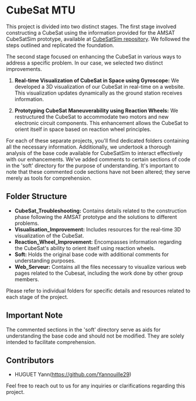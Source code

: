 # CubeSat MTU

This project is divided into two distinct stages. The first stage involved constructing a CubeSat using the information provided for the AMSAT CubeSatSim prototype, available at [CubeSatSim repository](https://github.com/alanbjohnston/CubeSatSim.git). We followed the steps outlined and replicated the foundation.

The second stage focused on enhancing the CubeSat in various ways to address a specific problem. In our case, we selected two distinct improvements. 

1. **Real-time Visualization of CubeSat in Space using Gyroscope:**
   We developed a 3D visualization of our CubeSat in real-time on a website. This visualization updates dynamically as the ground station receives information.

2. **Prototyping CubeSat Maneuverability using Reaction Wheels:**
   We restructured the CubeSat to accommodate two motors and new electronic circuit components. This enhancement allows the CubeSat to orient itself in space based on reaction wheel principles.

For each of these separate projects, you'll find dedicated folders containing all the necessary information. Additionally, we undertook a thorough analysis of the base code available for CubeSatSim to interact effectively with our enhancements. We've added comments to certain sections of code in the 'soft' directory for the purpose of understanding. It's important to note that these commented code sections have not been altered; they serve merely as tools for comprehension.

## Folder Structure

- **CubeSat_Troubleshooting:** Contains details related to the construction phase following the AMSAT prototype and the solutions to different problems.
- **Visualisation_Improvement:** Includes resources for the real-time 3D visualization of the CubeSat.
- **Reaction_Wheel_Improvement:** Encompasses information regarding the CubeSat's ability to orient itself using reaction wheels.
- **Soft:** Holds the original base code with additional comments for understanding purposes.
- **Web_Serveur:** Contains all the files necessary to visualize various web pages related to the Cubesat, including the work done by other group members.

Please refer to individual folders for specific details and resources related to each stage of the project.

## Important Note

The commented sections in the 'soft' directory serve as aids for understanding the base code and should not be modified. They are solely intended to facilitate comprehension.

## Contributors

- HUGUET Yann(https://github.com/Yannouille29)

Feel free to reach out to us for any inquiries or clarifications regarding this project.
